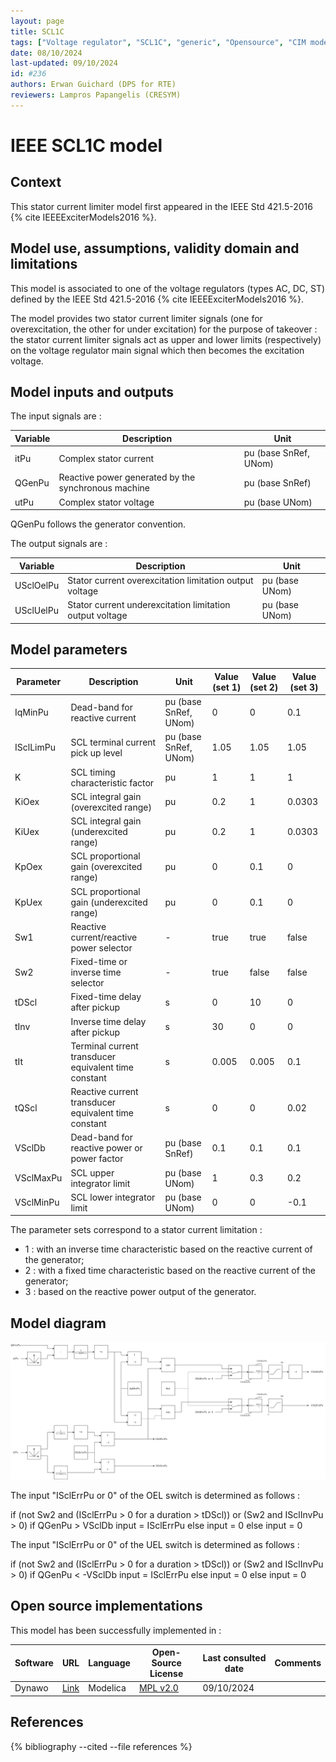 ```yaml
---
layout: page
title: SCL1C
tags: ["Voltage regulator", "SCL1C", "generic", "Opensource", "CIM model", "RMS", "phasor", "MRL4", "Single phase", "IEEE", "dynawo", "#236"]
date: 08/10/2024
last-updated: 09/10/2024
id: #236
authors: Erwan Guichard (DPS for RTE)
reviewers: Lampros Papangelis (CRESYM)
---
```

# IEEE SCL1C model

## Context

This stator current limiter model first appeared in the IEEE Std 421.5-2016 {% cite IEEEExciterModels2016 %}.

## Model use, assumptions, validity domain and limitations

This model is associated to one of the voltage regulators (types AC, DC, ST) defined by the IEEE Std 421.5-2016 {% cite IEEEExciterModels2016 %}.

The model provides two stator current limiter signals (one for overexcitation, the other for under excitation) for the purpose of takeover : the stator current limiter signals act as upper and lower limits (respectively) on the voltage regulator main signal which then becomes the excitation voltage.

## Model inputs and outputs

The input signals are :

| Variable | Description | Unit |
| -------- | ----------- | ---- |
| itPu | Complex stator current | pu (base SnRef, UNom) |
| QGenPu | Reactive power generated by the synchronous machine | pu (base SnRef) |
| utPu | Complex stator voltage | pu (base UNom) |

QGenPu follows the generator convention.

The output signals are :

| Variable | Description | Unit |
| -------- | ----------- | ---- |
| USclOelPu | Stator current overexcitation limitation output voltage | pu (base UNom) |
| USclUelPu | Stator current underexcitation limitation output voltage | pu (base UNom) |

## Model parameters

| Parameter | Description | Unit | Value (set 1) | Value (set 2) | Value (set 3) |
| --------- | ----------- | ---- | ------------- | ------------- | ------------- |
| IqMinPu | Dead-band for reactive current | pu (base SnRef, UNom) | 0 | 0 | 0.1 |
| ISclLimPu | SCL terminal current pick up level | pu (base SnRef, UNom) | 1.05 | 1.05 | 1.05 |
| K | SCL timing characteristic factor | pu | 1 | 1 | 1 |
| KiOex | SCL integral gain (overexcited range) | pu | 0.2 | 1 | 0.0303 |
| KiUex | SCL integral gain (underexcited range) | pu | 0.2 | 1 | 0.0303 |
| KpOex | SCL proportional gain (overexcited range) | pu | 0 | 0.1 | 0 |
| KpUex | SCL proportional gain (underexcited range) | pu | 0 | 0.1 | 0 |
| Sw1 | Reactive current/reactive power selector | - | true | true | false |
| Sw2 | Fixed-time or inverse time selector | - | true | false | false |
| tDScl | Fixed-time delay after pickup | s | 0 | 10 | 0 |
| tInv | Inverse time delay after pickup | s | 30 | 0 | 0 |
| tIt | Terminal current transducer equivalent time constant | s | 0.005 | 0.005 | 0.1 |
| tQScl | Reactive current transducer equivalent time constant | s | 0 | 0 | 0.02 |
| VSclDb | Dead-band for reactive power or power factor | pu (base SnRef) | 0.1 | 0.1 | 0.1 |
| VSclMaxPu | SCL upper integrator limit | pu (base UNom) | 1 | 0.3 | 0.2 |
| VSclMinPu | SCL lower integrator limit | pu (base UNom) | 0 | 0 | -0.1 |

The parameter sets correspond to a stator current limitation :
- 1 : with an inverse time characteristic based on the reactive current of the generator;
- 2 : with a fixed time characteristic based on the reactive current of the generator;
- 3 : based on the reactive power output of the generator.

## Model diagram

![SCL1C](/pages/models/regulations/scl/SCL1C/SCL1C.drawio.svg)

The input "ISclErrPu or 0" of the OEL switch is determined as follows :

if (not Sw2 and (ISclErrPu > 0 for a duration > tDScl)) or (Sw2 and ISclInvPu > 0)
  if QGenPu > VSclDb
    input = ISclErrPu
  else
    input = 0
else
  input = 0

The input "ISclErrPu or 0" of the UEL switch is determined as follows :

if (not Sw2 and (ISclErrPu > 0 for a duration > tDScl)) or (Sw2 and ISclInvPu > 0)
  if QGenPu < -VSclDb
    input = ISclErrPu
  else
    input = 0
else
  input = 0

## Open source implementations

This model has been successfully implemented in :

| Software      | URL | Language | Open-Source License | Last consulted date | Comments |
| ------------- | --- | -------- | ------------------- | ------------------- | -------- |
| Dynawo | [Link](https://github.com/dynawo/dynawo) | Modelica | [MPL v2.0](https://www.mozilla.org/en-US/MPL/2.0/)  | 09/10/2024 |  |

## References

{% bibliography --cited --file references  %}